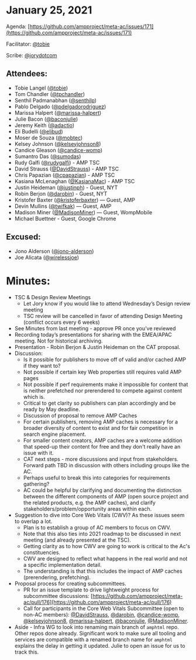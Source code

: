 # **January 25, 2021**

Agenda: [https://github.com/ampproject/meta-ac/issues/171](https://github.com/ampproject/meta-ac/issues/171)

Facilitator: [@tobie][tobie]

Scribe: [@jorydotcom][jorydotcom]

## **Attendees:**

*   Tobie Langel ([@tobie][tobie])
*   Tom Chandler ([@tpchandler][tpchandler])
*   Senthil Padmanabhan ([@senthilp][senthilp])
*   Pablo Delgado ([@pdelgadorodriguez][pdelgadorodriguez])
*   Marissa Halpert ([@marissa-halpert][marissa-halpert])
*   Julie Bacon ([@baconjulie][baconjulie])
*   Jeremy Keith ([@adactio][adactio])
*   Eli Budelli ([@elibud][elibud])
*   Moser de Souza ([@mobtec][mobtec])
*   Kelsey Johnson ([@kelseyjohnson8][kelseyjohnson8])
*   Candice Gleason ([@candice-womp][candice-womp])
*   Sumantro Das ([@sumodas][sumodas])
*   Rudy Galfi ([@rudygalfi][rudygalfi]) - AMP TSC
*   David Strauss ([@DavidStrauss][DavidStrauss]) - AMP TSC
*   Chris Papazian ([@cpapazian][cpapazian]) - AMP TSC
*   Kasiana McLenaghan ([@KasianaMac][KasianaMac]) - AMP TSC
*   Justin Heideman ([@justinph][justinph]) - Guest, NYT
*   Robin Berjon ([@darobin][darobin]) - Guest, NYT
*   Kristofer Baxter ([@kristoferbaxter][kristoferbaxter]) — Guest, AMP
*   Devin Mullins ([@twifkak][twifkak]) — Guest, AMP
*   Madison Miner ([@MadisonMiner][MadisonMiner]) — Guest, WompMobile
*   Michael Buettner - Guest, Google Chrome

## **Excused:**

*   Jono Alderson ([@jono-alderson][jono-alderson])
*   Joe Alicata ([@wirelessjoe][wirelessjoe])

# **Minutes:**

*   TSC & Design Review Meetings
    *   Let Jory know if you would like to attend Wednesday’s Design review meeting
    *   TSC review will be cancelled in favor of attending Design Meeting (conflict occurs every 6 weeks)
*   See Minutes from last meeting - approve PR once you’ve reviewed
*   Recording today’s presentations for sharing with the EMEA/APAC meeting. Not for historical archiving.
*   Presentation - Robin Berjon & Justin Heideman on the CAT proposal.
*   Discussion: 
    *   Is it possible for publishers to move off of valid and/or cached AMP if they want to?
      * Not possible if certain key Web properties still requires valid AMP pages
      * Not possible if perf requirements make it impossible for content that is neither prefetched nor prerendered to compete against content which is.
      * Critical to get clarity so publishers can plan accordingly and be ready by May deadline.
    *   Discussion of proposal to remove AMP Caches
      * For certain publishers, removing AMP caches is necessary for a broader diversity of content to exist and for fair competition in search engine placement.
      * For smaller content creators, AMP caches are a welcome addition that speed-up their content for free and they don't really have an issue with it.
    *   CAT next steps - more discussions and input from stakeholders. Forward path TBD in discussion with others including groups like the AC.
    *   Perhaps useful to break this into categories for requirements gathering?
    *   AC could be helpful by clarifying and documenting the distinction between the different components of AMP (open source project and the related products, e.g. the AMP caches), and clarify stakeholders/problem/opportunity areas within each.
*   Suggestion to dive into Core Web Vitals (CWV)? As these issues seem to overlap a lot.
    *   Plan is to establish a group of AC members to focus on CWV.
    *   Note that this also ties into 2021 roadmap to be discussed in next meeting (and already presented at the TSC).
    *   Getting clarity as to how CWV are going to work is critical to the Ac's constituencies.
    *   CWV are designed to reflect what happens in the real world and not a specific implementation detail.
    *   The understanding is that this includes the impact of AMP caches (prerendering, prefetching).
*   Proposal process for creating subcommittees.
    *   PR for an issue template to drive lightweight process for subcommittee discussions: [https://github.com/ampproject/meta-ac/pull/176](https://github.com/ampproject/meta-ac/pull/176)
    *   Call for participants in the Core Web Vitals Subcommittee (open to non-AC members):
        [@DavidStrauss][DavidStrauss], [@darobin][darobin], [@candice-womp][candice-womp], [@kelseyjohnson8][kelseyjohnson8], [@marissa-halpert][marissa-halpert], [@baconjulie][baconjulie], [@MadisonMiner][MadisonMiner].
*   Aside - Infra WG to look into renaming main branch of `amphtml` repo. Other repos done already. Significant work to make sure all tooling and services are compatible with a renamed branch name for `amphtml` explains the delay in getting it updated. Julie to open an issue for us to track this.

[tobie]: https://github.com/tobie
[wirelessjoe]: https://github.com/wirelessjoe
[sumodas]: https://github.com/sumodas
[senthilp]: https://github.com/senthilp
[elibud]: https://github.com/elibud
[mobtec]: https://github.com/mobtec
[pdelgadorodriguez]: https://github.com/pdelgadorodriguez
[marissa-halpert]: https://github.com/marissa-halpert
[candice-womp]: https://github.com/candice-womp
[jono-alderson]: https://github.com/jono-alderson
[baconjulie]: https://github.com/baconjulie
[kelseyjohnson8]: https://github.com/kelseyjohnson8]
[adactio]: https://github.com/adactio
[mrjoro]: https://github.com/mrjoro
[jorydotcom]: https://github.com/jorydotcom
[DavidStrauss]: https://github.com/DavidStrauss
[cpapazian]: https://github.com/cpapazian
[dvoytenko]: https://github.com/dvoytenko
[rudygalfi]: https://github.com/rudygalfi
[KasianaMac]: https://github.com/KasianaMac
[jeffjose]: https://github.com/jeffjose
[tpchandler]: https://github.com/tpchandler
[j-tt]: https://github.com/j-tt
[SiddiqiFaizan]: https://github.com/SiddiqiFaizan
[kenjibaheux]: https://github.com/kenjibaheux
[kristoferbaxter]: https://github.com/kristoferbaxter
[justinph]: https://github.com/justinph
[twifkak]: https://github.com/twifkak
[darobin]: https://github.com/darobin
[MadisonMiner]: https://github.com/MadisonMiner
